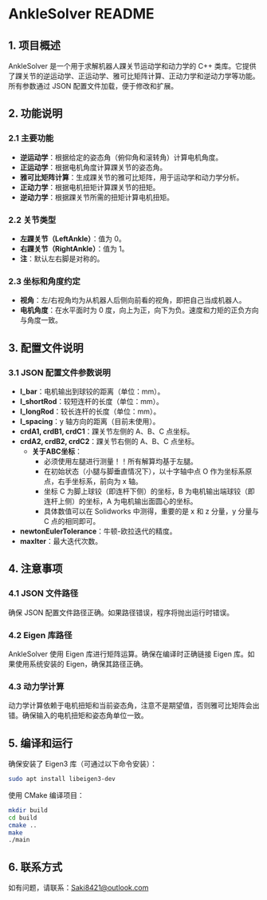 
# AnkleSolver README

## 1. 项目概述
AnkleSolver 是一个用于求解机器人踝关节运动学和动力学的 C++ 类库。它提供了踝关节的逆运动学、正运动学、雅可比矩阵计算、正动力学和逆动力学等功能。所有参数通过 JSON 配置文件加载，便于修改和扩展。

## 2. 功能说明

### 2.1 主要功能
- **逆运动学**：根据给定的姿态角（俯仰角和滚转角）计算电机角度。
- **正运动学**：根据电机角度计算踝关节的姿态角。
- **雅可比矩阵计算**：生成踝关节的雅可比矩阵，用于运动学和动力学分析。
- **正动力学**：根据电机扭矩计算踝关节的扭矩。
- **逆动力学**：根据踝关节所需的扭矩计算电机扭矩。

### 2.2 关节类型
- **左踝关节（LeftAnkle）**：值为 0。
- **右踝关节（RightAnkle）**：值为 1。
- **注**：默认左右脚是对称的。

### 2.3 坐标和角度约定
- **视角**：左/右视角均为从机器人后侧向前看的视角，即把自己当成机器人。
- **电机角度**：在水平面时为 0 度，向上为正，向下为负。速度和力矩的正负方向与角度一致。

## 3. 配置文件说明

### 3.1 JSON 配置文件参数说明
- **l_bar**：电机输出到球铰的距离（单位：mm）。
- **l_shortRod**：较短连杆的长度（单位：mm）。
- **l_longRod**：较长连杆的长度（单位：mm）。
- **l_spacing**：y 轴方向的距离（目前未使用）。
- **crdA1, crdB1, crdC1**：踝关节左侧的 A、B、C 点坐标。
- **crdA2, crdB2, crdC2**：踝关节右侧的 A、B、C 点坐标。
  - **关于ABC坐标**：
    - 必须使用左腿进行测量！！所有解算均基于左腿。
    - 在初始状态（小腿与脚垂直情况下），以十字轴中点 O 作为坐标系原点，右手坐标系，前向为 x 轴。
    - 坐标 C 为脚上球铰（即连杆下侧）的坐标，B 为电机输出端球铰（即连杆上侧）的坐标，A 为电机输出面圆心的坐标。
    - 具体数值可以在 Solidworks 中测得，重要的是 x 和 z 分量，y 分量与 C 点的相同即可。
- **newtonEulerTolerance**：牛顿-欧拉迭代的精度。
- **maxIter**：最大迭代次数。

## 4. 注意事项

### 4.1 JSON 文件路径
确保 JSON 配置文件路径正确。如果路径错误，程序将抛出运行时错误。

### 4.2 Eigen 库路径
AnkleSolver 使用 Eigen 库进行矩阵运算。确保在编译时正确链接 Eigen 库。如果使用系统安装的 Eigen，确保其路径正确。

### 4.3 动力学计算
动力学计算依赖于电机扭矩和当前姿态角，注意不是期望值，否则雅可比矩阵会出错。确保输入的电机扭矩和姿态角单位一致。

## 5. 编译和运行
确保安装了 Eigen3 库（可通过以下命令安装）：
```bash
sudo apt install libeigen3-dev
```
使用 CMake 编译项目：
```bash
mkdir build
cd build
cmake ..
make
./main
```
## 6. 联系方式
如有问题，请联系：Saki8421@outlook.com
